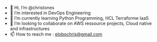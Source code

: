 - 👋 Hi, I’m @christones
- 👀 I’m interested in DevOps Engineering
- 🌱 I’m currently learning Python Programming, HCL Terraforme IaaS
- 💞️ I’m looking to collaborate on AWS ressource projects, Cloud native and infrastructures
- 📫 How to reach me : elobochris@gmail.com

<!---
Company website link https://epsilon-corporation.com
--->
